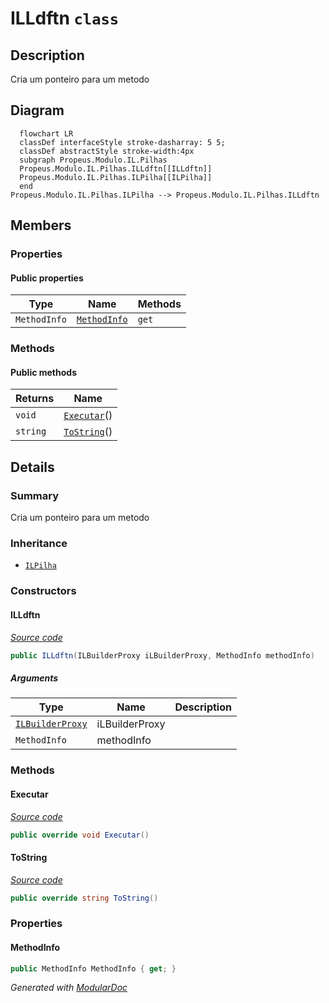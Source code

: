 # ILLdftn `class`

## Description
Cria um ponteiro para um metodo

## Diagram
```mermaid
  flowchart LR
  classDef interfaceStyle stroke-dasharray: 5 5;
  classDef abstractStyle stroke-width:4px
  subgraph Propeus.Modulo.IL.Pilhas
  Propeus.Modulo.IL.Pilhas.ILLdftn[[ILLdftn]]
  Propeus.Modulo.IL.Pilhas.ILPilha[[ILPilha]]
  end
Propeus.Modulo.IL.Pilhas.ILPilha --> Propeus.Modulo.IL.Pilhas.ILLdftn
```

## Members
### Properties
#### Public  properties
| Type | Name | Methods |
| --- | --- | --- |
| `MethodInfo` | [`MethodInfo`](#methodinfo) | `get` |

### Methods
#### Public  methods
| Returns | Name |
| --- | --- |
| `void` | [`Executar`](#executar)() |
| `string` | [`ToString`](#tostring)() |

## Details
### Summary
Cria um ponteiro para um metodo

### Inheritance
 - [
`ILPilha`
](./ILPilha.md)

### Constructors
#### ILLdftn
[*Source code*](https://github.com///blob//src/Propeus.Modulo.Dinamico/Regras/ModuloComAtributoRegra.cs#L12)
```csharp
public ILLdftn(ILBuilderProxy iLBuilderProxy, MethodInfo methodInfo)
```
##### Arguments
| Type | Name | Description |
| --- | --- | --- |
| [`ILBuilderProxy`](../proxy/ILBuilderProxy.md) | iLBuilderProxy |   |
| `MethodInfo` | methodInfo |   |

### Methods
#### Executar
[*Source code*](https://github.com///blob//src/Propeus.Modulo.Dinamico/Regras/ModuloIgnorarRegra.cs#L11)
```csharp
public override void Executar()
```

#### ToString
[*Source code*](https://github.com///blob//src/Propeus.Modulo.Abstrato/Util/Objetos/Helper.cs#L131)
```csharp
public override string ToString()
```

### Properties
#### MethodInfo
```csharp
public MethodInfo MethodInfo { get; }
```

*Generated with* [*ModularDoc*](https://github.com/hailstorm75/ModularDoc)
